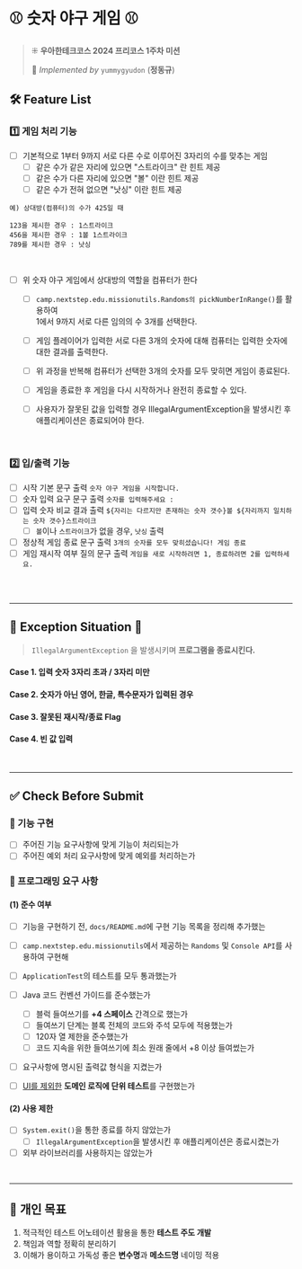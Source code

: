 # ⚾️ 숫자 야구 게임 ⚾️
> ⁜ **우아한테크코스 2024 프리코스 1주차 미션**
> 
> 🌼 _Implemented by_ `yummygyudon` (**정동규**)

## 🛠 Feature List
### 1️⃣ 게임 처리 기능
- [ ] 기본적으로 1부터 9까지 서로 다른 수로 이루어진 3자리의 수를 맞추는 게임
  - [ ] 같은 수가 같은 자리에 있으면 "스트라이크" 란 힌트 제공
  - [ ] 같은 수가 다른 자리에 있으면 "볼" 이란 힌트 제공
  - [ ] 같은 수가 전혀 없으면 "낫싱" 이란 힌트 제공
```
예) 상대방(컴퓨터)의 수가 425일 때

123을 제시한 경우 : 1스트라이크
456을 제시한 경우 : 1볼 1스트라이크
789를 제시한 경우 : 낫싱
```

<br/>

- [ ] 위 숫자 야구 게임에서 상대방의 역할을 컴퓨터가 한다
  - [ ] `camp.nextstep.edu.missionutils.Randoms의 pickNumberInRange()`를 활용하여 <br/>1에서 9까지 서로 다른 임의의 수 3개를 선택한다. 
  - [ ] 게임 플레이어가 입력한 서로 다른 3개의 숫자에 대해 컴퓨터는 입력한 숫자에 대한 결과를 출력한다.
  - [ ] 위 과정을 반복해 컴퓨터가 선택한 3개의 숫자를 모두 맞히면 게임이 종료된다.
  - [ ] 게임을 종료한 후 게임을 다시 시작하거나 완전히 종료할 수 있다.
  - [ ] 사용자가 잘못된 값을 입력할 경우 IllegalArgumentException을 발생시킨 후 애플리케이션은 종료되어야 한다.


<br/>

### 2️⃣ 입/출력 기능
- [ ] 시작 기본 문구 출력 `숫자 야구 게임을 시작합니다.`
- [ ] 숫자 입력 요구 문구 출력 `숫자를 입력해주세요 : `
- [ ] 입력 숫자 비교 결과 출력 `${자리는 다르지만 존재하는 숫자 갯수}볼 ${자리까지 일치하는 숫자 갯수}스트라이크`
  - [ ] `볼`이나 `스트라이크`가 없을 경우, `낫싱` 출력
- [ ] 정상적 게임 종료 문구 출력 `3개의 숫자를 모두 맞히셨습니다! 게임 종료`
- [ ] 게임 재시작 여부 질의 문구 출력 `게임을 새로 시작하려면 1, 종료하려면 2를 입력하세요.`

<br/>
<br/>

---
## 🚨 Exception Situation 🚨
> `IllegalArgumentException` 을 발생시키며 **프로그램을 종료시킨다.**
#### Case 1. 입력 숫자 3자리 초과 / 3자리 미만

#### Case 2. 숫자가 아닌 영어, 한글, 특수문자가 입력된 경우

#### Case 3. 잘못된 재시작/종료 Flag

#### Case 4. 빈 값 입력

<br/>


---
## ✅ Check Before Submit
### 🚀 기능 구현
- [ ] 주어진 기능 요구사항에 맞게 기능이 처리되는가
- [ ] 주어진 예외 처리 요구사항에 맞게 예외를 처리하는가

### 🎯 프로그래밍 요구 사항
#### (1) 준수 여부
- [ ] 기능을 구현하기 전, `docs/README.md`에 구현 기능 목록을 정리해 추가했는 
- [ ] `camp.nextstep.edu.missionutils`에서 제공하는 `Randoms` 및 `Console API`를 사용하여 구현해
- [ ] `ApplicationTest`의 테스트를 모두 통과했는가
- [ ] Java 코드 컨벤션 가이드를 준수했는가
  - [ ] 블럭 들여쓰기를 **+4 스페이스** 간격으로 했는가
  - [ ] 들여쓰기 단계는 블록 전체의 코드와 주석 모두에 적용했는가
  - [ ] 120자 열 제한을 준수했는가 
  - [ ] 코드 지속을 위한 들여쓰기에 최소 원래 줄에서 +8 이상 들여썼는가
- [ ] 요구사항에 명시된 출력값 형식을 지켰는가
- [ ] <u>UI를 제외한</u> **도메인 로직에 단위 테스트**를 구현했는가


#### (2) 사용 제한
- [ ] `System.exit()`을 통한 종료를 하지 않았는가
  - [ ] `IllegalArgumentException`을 발생시킨 후 애플리케이션은 종료시켰는가
- [ ] 외부 라이브러리를 사용하지는 않았는가

<br/>

---
## 🚀 개인 목표
1. 적극적인 테스트 어노테이션 활용을 통한 **테스트 주도 개발**
2. 책임과 역할 정확히 분리하기
3. 이해가 용이하고 가독성 좋은 **변수명**과 **메소드명** 네이밍 적용